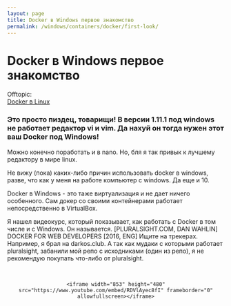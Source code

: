 ```yaml
---
layout: page
title: Docker в Windows первое знакомство
permalink: /windows/containers/docker/first-look/
---
```


# Docker в Windows первое знакомство

Offtopic:  
[Docker в Linux](/linux/containers/docker/)


### Это просто пиздец, товарищи! В версии 1.11.1 под windows не работает редактор vi и vim. Да нахуй он тогда нужен этот ваш Docker под Windows!

Можно конечно поработать и в nano. Но, бля я так привык к лучшему редактору в мире linux.

Не вижу (пока) каких-либо причин использовать docker в windows, разве, что как у меня на работе компьютер с windows. Да еще и 10.

Docker в Windows - это таже виртуализация и не дает ничего особенного. Сам докер со своими контейнерами работает непосредственно в VirtualBox.

Я нашел видеокурс, который показывает, как работать с Docker в том числе и с Windows. Он называется.
[PLURALSIGHT.COM, DAN WAHLIN] DOCKER FOR WEB DEVELOPERS [2016, ENG]
Ищите на трекерах. Например, я брал на darkos.club.
А так как мудаки с которыми работает pluralsight, забанили мой репо с исходниками (один из репо), я не рекомендую покупать что-либо от pluralsight.


<br/>


<div align="center">

    <iframe width="853" height="480" src="https://www.youtube.com/embed/RDVlAyec8fI" frameborder="0" allowfullscreen></iframe>

</div>
